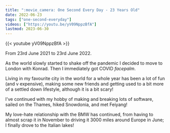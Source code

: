 ```yaml
---
title: ":movie_camera: One Second Every Day - 23 Years Old"
date: 2022-06-23
tags: ["one-second-everyday"]
videos: ["https://youtu.be/yV09NppzBfA"]
lastmod: 2023-06-30
---
```


{{< youtube yV09NppzBfA >}}

From 23rd June 2021 to 23rd June 2022.

As the world slowly started to shake off the pandemic I decided to move to London with Konrad. Then I immediately got COVID *facepalm*.

Living in my favourite city in the world for a whole year has been a lot of fun (and v expensive), making some new friends and getting used to a bit more of a settled down lifestyle, although it is a bit scary!

I've continued with my hobby of making and breaking lots of software, sailed on the Thames, hiked Snowdonia, and met Feiyang!

My love-hate relationship with the BMW has continued, from having to almost scrap it in November to driving it 3000 miles around Europe in June; I finally drove to the Italian lakes!
